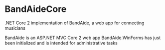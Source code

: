 # BandAideCore
.NET Core 2 implementation of BandAide, a web app for connecting musicians

BandAide is an ASP.NET MVC Core 2 web app
BandAide.WinForms has just been initialized and is intended for administrative tasks
